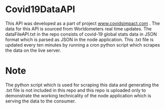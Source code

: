 # Covid19DataAPI
This API was developed as a part of project www.covidsimpact.com . 
The data for this API is sourced from Worldometers real time updates.
The dataFileAPI.txt in the repo consists of covid-19 global stats data in JSON format which is parsed as JSON in the node application.
This .txt file is updated every ten minutes by running a cron python script which scrapes the data on the live server.

# Note
The python script which is used for scraping this data and generating the .txt file is not included in this repo and this repo is uploaded only to demonstrate the working technicality of the node application which is serving the data to the consumer.
